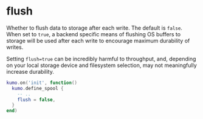 # flush

Whether to flush data to storage after each write. The default is `false`.
When set to `true`, a backend specific means of flushing OS buffers to storage
will be used after each write to encourage maximum durability of writes.

Setting `flush=true` can be incredibly harmful to throughput, and, depending
on your local storage device and filesystem selection, may not meaningfully
increase durability.

```lua
kumo.on('init', function()
  kumo.define_spool {
    -- ..
    flush = false,
  }
end)
```


